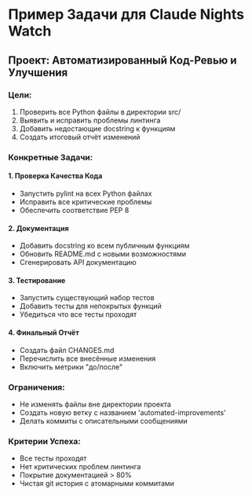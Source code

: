 # Пример Задачи для Claude Nights Watch

## Проект: Автоматизированный Код-Ревью и Улучшения

### Цели:
1. Проверить все Python файлы в директории src/
2. Выявить и исправить проблемы линтинга
3. Добавить недостающие docstring к функциям
4. Создать итоговый отчёт изменений

### Конкретные Задачи:

#### 1. Проверка Качества Кода
- Запустить pylint на всех Python файлах
- Исправить все критические проблемы
- Обеспечить соответствие PEP 8

#### 2. Документация
- Добавить docstring ко всем публичным функциям
- Обновить README.md с новыми возможностями
- Сгенерировать API документацию

#### 3. Тестирование
- Запустить существующий набор тестов
- Добавить тесты для непокрытых функций
- Убедиться что все тесты проходят

#### 4. Финальный Отчёт
- Создать файл CHANGES.md
- Перечислить все внесённые изменения
- Включить метрики "до/после"

### Ограничения:
- Не изменять файлы вне директории проекта
- Создать новую ветку с названием 'automated-improvements'
- Делать коммиты с описательными сообщениями

### Критерии Успеха:
- Все тесты проходят
- Нет критических проблем линтинга
- Покрытие документацией > 80%
- Чистая git история с атомарными коммитами